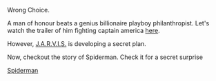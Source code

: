 Wrong Choice.

A man of honour beats a genius billionaire playboy philanthropist.
Let's watch the trailer of him fighting captain america [here](https://youtu.be/uVdV-lxRPFo).

However, [J.A.R.V.I.S.](jarvis/jarvis.md) is developing a secret plan.

Now, checkout the story of Spiderman.
Check it for a secret surprise

[Spiderman](../TheSpider/Spiderman.md)



